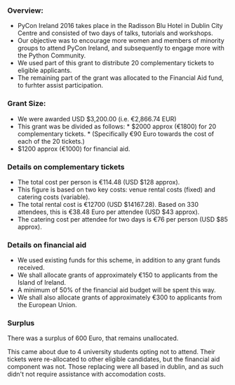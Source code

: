 
### Overview: 
* PyCon Ireland 2016 takes place in the Radisson Blu Hotel in Dublin City Centre and consisted of two days of talks, tutorials and workshops.  
* Our objective was to encourage more women and members of minority groups to attend PyCon Ireland, and subsequently to engage more with the Python Community. 
* We used part of this grant to distribute 20 complementary tickets to eligible applicants.
* The remaining part of the grant was allocated to the Financial Aid fund, to furhter assist participation.


### Grant Size: 
* We were awarded USD $3,200.00  (i.e. €2,866.74 EUR)
* This grant was be divided as follows:
       *  $2000 approx (€1800) for 20 complementary tickets.
       * (Specifically €90 Euro towards the cost of each of the 20 tickets.)
* $1200 approx (€1000) for financial aid.

### Details on complementary tickets 
 * The total cost per person is €114.48 (USD $128 approx).
 * This figure is based on two key costs: venue rental costs (fixed) and catering costs (variable).
 * The total rental cost is €12700 (USD $14167.28). Based on 330 attendees, this is €38.48 Euro per attendee (USD $43 approx).
 * The catering cost per attendee for two days is €76 per person (USD $85 approx).

### Details on financial aid
 * We used existing funds for this scheme, in addition to any grant funds received.
 * We shall allocate grants of approximately €150 to applicants from the Island of Ireland. 
 * A minimum of 50% of the financial aid budget will be spent this way.
 * We shall also allocate grants of approximately €300 to applicants from the European Union. 


### Surplus
There was a surplus of 600 Euro, that remains unallocated.

This came about due to 4 university students opting not to attend. Their tickets were re-allocated to other eligible candidates, but the financial aid component was not. Those replacing were all based in dublin, and as such didn't not require assistance with accomodation costs.
